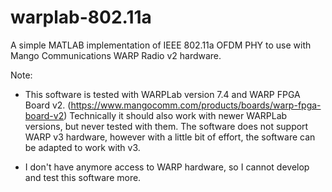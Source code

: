 # warplab-802.11a
A simple MATLAB implementation of IEEE 802.11a OFDM PHY to use with Mango Communications WARP Radio v2 hardware. 

Note: 

- This software is tested with WARPLab version 7.4 and WARP FPGA Board v2. (https://www.mangocomm.com/products/boards/warp-fpga-board-v2) Technically it should also work with newer WARPLab versions, but never tested with them. The software does not support WARP v3 hardware, however with a little bit of effort, the software can be adapted to work with v3. 

- I don't have anymore access to WARP hardware, so I cannot develop and test this software more. 




